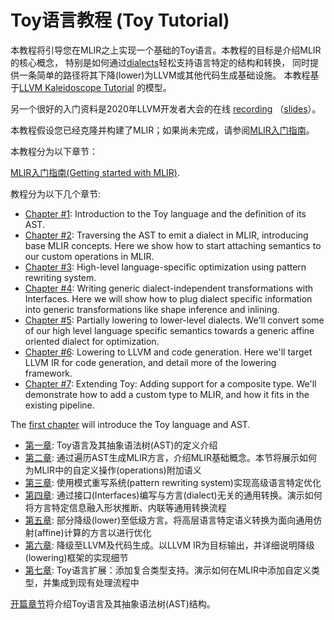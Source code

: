 
# Toy语言教程 (Toy Tutorial)

本教程将引导您在MLIR之上实现一个基础的Toy语言。本教程的目标是介绍MLIR的核心概念，
特别是如何通过[dialects](../../LangRef.md/#dialects)轻松支持语言特定的结构和转换，
同时提供一条简单的路径将其下降(lower)为LLVM或其他代码生成基础设施。
本教程基于[LLVM Kaleidoscope Tutorial](https://llvm.org/docs/tutorial/MyFirstLanguageFrontend/index.html)
的模型。

另一个很好的入门资料是2020年LLVM开发者大会的在线
[recording](https://www.youtube.com/watch?v=Y4SvqTtOIDk)
（[slides](https://llvm.org/devmtg/2020-09/slides/MLIR_Tutorial.pdf)）。

本教程假设您已经克隆并构建了MLIR；如果尚未完成，请参阅[MLIR入门指南](../../../getting_started/)。

本教程分为以下章节：

[MLIR入门指南(Getting started with MLIR)](../../../getting_started/).

教程分为以下几个章节:

-   [Chapter #1](Ch-1.md): Introduction to the Toy language and the definition
    of its AST.
-   [Chapter #2](Ch-2.md): Traversing the AST to emit a dialect in MLIR,
    introducing base MLIR concepts. Here we show how to start attaching
    semantics to our custom operations in MLIR.
-   [Chapter #3](Ch-3.md): High-level language-specific optimization using
    pattern rewriting system.
-   [Chapter #4](Ch-4.md): Writing generic dialect-independent transformations
    with Interfaces. Here we will show how to plug dialect specific information
    into generic transformations like shape inference and inlining.
-   [Chapter #5](Ch-5.md): Partially lowering to lower-level dialects. We'll
    convert some of our high level language specific semantics towards a generic
    affine oriented dialect for optimization.
-   [Chapter #6](Ch-6.md): Lowering to LLVM and code generation. Here we'll
    target LLVM IR for code generation, and detail more of the lowering
    framework.
-   [Chapter #7](Ch-7.md): Extending Toy: Adding support for a composite type.
    We'll demonstrate how to add a custom type to MLIR, and how it fits in the
    existing pipeline.

The [first chapter](Ch-1.md) will introduce the Toy language and AST.


- [第一章](Ch-1.md): Toy语言及其抽象语法树(AST)的定义介绍
- [第二章](Ch-2.md): 通过遍历AST生成MLIR方言，介绍MLIR基础概念。本节将展示如何为MLIR中的自定义操作(operations)附加语义
- [第三章](Ch-3.md): 使用模式重写系统(pattern rewriting system)实现高级语言特定优化
- [第四章](Ch-4.md): 通过接口(Interfaces)编写与方言(dialect)无关的通用转换。演示如何将方言特定信息融入形状推断、内联等通用转换流程
- [第五章](Ch-5.md): 部分降级(lower)至低级方言。将高层语言特定语义转换为面向通用仿射(affine)计算的方言以进行优化
- [第六章](Ch-6.md): 降级至LLVM及代码生成。以LLVM IR为目标输出，并详细说明降级(lowering)框架的实现细节
- [第七章](Ch-7.md): Toy语言扩展：添加复合类型支持。演示如何在MLIR中添加自定义类型，并集成到现有处理流程中

[开篇章节](Ch-1.md)将介绍Toy语言及其抽象语法树(AST)结构。

